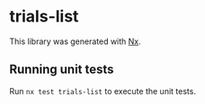 # trials-list

This library was generated with [Nx](https://nx.dev).

## Running unit tests

Run `nx test trials-list` to execute the unit tests.
